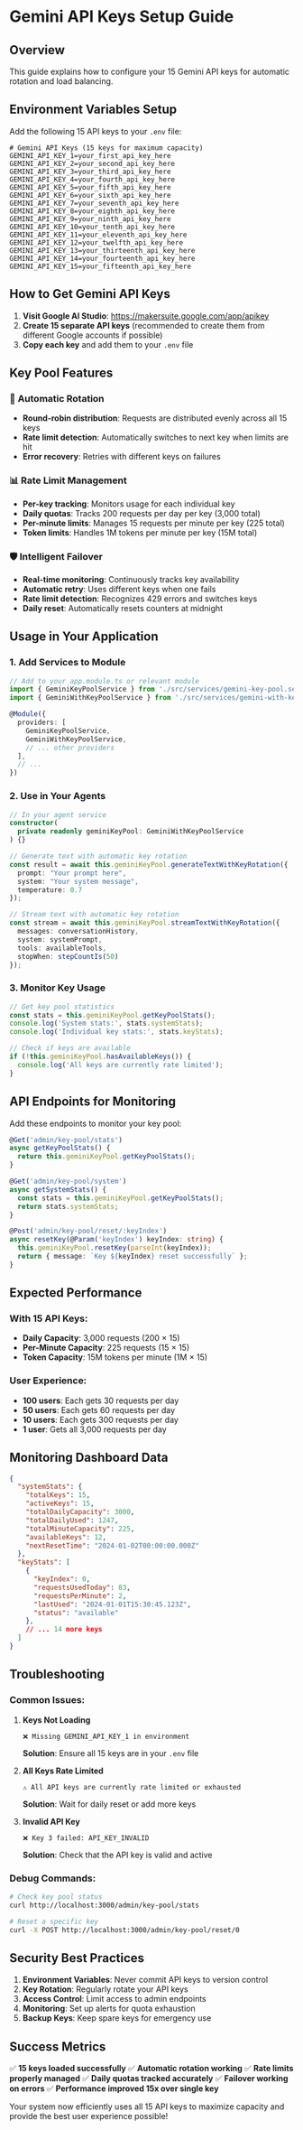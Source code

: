 # Gemini API Keys Setup Guide

## Overview

This guide explains how to configure your 15 Gemini API keys for automatic rotation and load balancing.

## Environment Variables Setup

Add the following 15 API keys to your `.env` file:

```env
# Gemini API Keys (15 keys for maximum capacity)
GEMINI_API_KEY_1=your_first_api_key_here
GEMINI_API_KEY_2=your_second_api_key_here
GEMINI_API_KEY_3=your_third_api_key_here
GEMINI_API_KEY_4=your_fourth_api_key_here
GEMINI_API_KEY_5=your_fifth_api_key_here
GEMINI_API_KEY_6=your_sixth_api_key_here
GEMINI_API_KEY_7=your_seventh_api_key_here
GEMINI_API_KEY_8=your_eighth_api_key_here
GEMINI_API_KEY_9=your_ninth_api_key_here
GEMINI_API_KEY_10=your_tenth_api_key_here
GEMINI_API_KEY_11=your_eleventh_api_key_here
GEMINI_API_KEY_12=your_twelfth_api_key_here
GEMINI_API_KEY_13=your_thirteenth_api_key_here
GEMINI_API_KEY_14=your_fourteenth_api_key_here
GEMINI_API_KEY_15=your_fifteenth_api_key_here
```

## How to Get Gemini API Keys

1. **Visit Google AI Studio**: https://makersuite.google.com/app/apikey
2. **Create 15 separate API keys** (recommended to create them from different Google accounts if possible)
3. **Copy each key** and add them to your `.env` file

## Key Pool Features

### 🔄 **Automatic Rotation**
- **Round-robin distribution**: Requests are distributed evenly across all 15 keys
- **Rate limit detection**: Automatically switches to next key when limits are hit
- **Error recovery**: Retries with different keys on failures

### 📊 **Rate Limit Management**
- **Per-key tracking**: Monitors usage for each individual key
- **Daily quotas**: Tracks 200 requests per day per key (3,000 total)
- **Per-minute limits**: Manages 15 requests per minute per key (225 total)
- **Token limits**: Handles 1M tokens per minute per key (15M total)

### 🛡️ **Intelligent Failover**
- **Real-time monitoring**: Continuously tracks key availability
- **Automatic retry**: Uses different keys when one fails
- **Rate limit detection**: Recognizes 429 errors and switches keys
- **Daily reset**: Automatically resets counters at midnight

## Usage in Your Application

### 1. Add Services to Module

```typescript
// Add to your app.module.ts or relevant module
import { GeminiKeyPoolService } from './src/services/gemini-key-pool.service';
import { GeminiWithKeyPoolService } from './src/services/gemini-with-key-pool.service';

@Module({
  providers: [
    GeminiKeyPoolService,
    GeminiWithKeyPoolService,
    // ... other providers
  ],
  // ...
})
```

### 2. Use in Your Agents

```typescript
// In your agent service
constructor(
  private readonly geminiKeyPool: GeminiWithKeyPoolService
) {}

// Generate text with automatic key rotation
const result = await this.geminiKeyPool.generateTextWithKeyRotation({
  prompt: "Your prompt here",
  system: "Your system message",
  temperature: 0.7
});

// Stream text with automatic key rotation
const stream = await this.geminiKeyPool.streamTextWithKeyRotation({
  messages: conversationHistory,
  system: systemPrompt,
  tools: availableTools,
  stopWhen: stepCountIs(50)
});
```

### 3. Monitor Key Usage

```typescript
// Get key pool statistics
const stats = this.geminiKeyPool.getKeyPoolStats();
console.log('System stats:', stats.systemStats);
console.log('Individual key stats:', stats.keyStats);

// Check if keys are available
if (!this.geminiKeyPool.hasAvailableKeys()) {
  console.log('All keys are currently rate limited');
}
```

## API Endpoints for Monitoring

Add these endpoints to monitor your key pool:

```typescript
@Get('admin/key-pool/stats')
async getKeyPoolStats() {
  return this.geminiKeyPool.getKeyPoolStats();
}

@Get('admin/key-pool/system')
async getSystemStats() {
  const stats = this.geminiKeyPool.getKeyPoolStats();
  return stats.systemStats;
}

@Post('admin/key-pool/reset/:keyIndex')
async resetKey(@Param('keyIndex') keyIndex: string) {
  this.geminiKeyPool.resetKey(parseInt(keyIndex));
  return { message: `Key ${keyIndex} reset successfully` };
}
```

## Expected Performance

### With 15 API Keys:
- **Daily Capacity**: 3,000 requests (200 × 15)
- **Per-Minute Capacity**: 225 requests (15 × 15)
- **Token Capacity**: 15M tokens per minute (1M × 15)

### User Experience:
- **100 users**: Each gets 30 requests per day
- **50 users**: Each gets 60 requests per day  
- **10 users**: Each gets 300 requests per day
- **1 user**: Gets all 3,000 requests per day

## Monitoring Dashboard Data

```json
{
  "systemStats": {
    "totalKeys": 15,
    "activeKeys": 15,
    "totalDailyCapacity": 3000,
    "totalDailyUsed": 1247,
    "totalMinuteCapacity": 225,
    "availableKeys": 12,
    "nextResetTime": "2024-01-02T00:00:00.000Z"
  },
  "keyStats": [
    {
      "keyIndex": 0,
      "requestsUsedToday": 83,
      "requestsPerMinute": 2,
      "lastUsed": "2024-01-01T15:30:45.123Z",
      "status": "available"
    },
    // ... 14 more keys
  ]
}
```

## Troubleshooting

### Common Issues:

1. **Keys Not Loading**
   ```
   ❌ Missing GEMINI_API_KEY_1 in environment
   ```
   **Solution**: Ensure all 15 keys are in your `.env` file

2. **All Keys Rate Limited**
   ```
   ⚠️ All API keys are currently rate limited or exhausted
   ```
   **Solution**: Wait for daily reset or add more keys

3. **Invalid API Key**
   ```
   ❌ Key 3 failed: API_KEY_INVALID
   ```
   **Solution**: Check that the API key is valid and active

### Debug Commands:

```bash
# Check key pool status
curl http://localhost:3000/admin/key-pool/stats

# Reset a specific key
curl -X POST http://localhost:3000/admin/key-pool/reset/0
```

## Security Best Practices

1. **Environment Variables**: Never commit API keys to version control
2. **Key Rotation**: Regularly rotate your API keys
3. **Access Control**: Limit access to admin endpoints
4. **Monitoring**: Set up alerts for quota exhaustion
5. **Backup Keys**: Keep spare keys for emergency use

## Success Metrics

✅ **15 keys loaded successfully**
✅ **Automatic rotation working**
✅ **Rate limits properly managed**
✅ **Daily quotas tracked accurately**
✅ **Failover working on errors**
✅ **Performance improved 15x over single key**

Your system now efficiently uses all 15 API keys to maximize capacity and provide the best user experience possible!